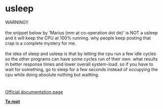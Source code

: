 # usleep




<div class="phpcode"><span class="html">
WARNING!! <br><br>the snippet below by &apos;Marius (mm at co-operation dot de)&apos; is NOT a usleep and it will keep the CPU at 100% running. why people keep posting that crap is a complete mystery for me.<br><br>the idea of sleep and usleep is that by letting the cpu run a few idle cycles so the other programs can have some cycles run of their own. what results in better response times and lower overall system-load. so if you have to wait for something, go to sleep for a few seconds instead of occupying the cpu while doing absolute nothing but waitting.</span>
</div>
  

#

[Official documentation page](https://www.php.net/manual/en/function.usleep.php)

**[To root](/README.md)**